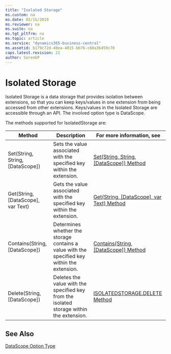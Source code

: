 ```yaml
---
title: "Isolated Storage"
ms.custom: na
ms.date: 02/15/2019
ms.reviewer: na
ms.suite: na
ms.tgt_pltfrm: na
ms.topic: article
ms.service: "dynamics365-business-central"
ms.assetid: b179c72d-48ea-4015-bb76-c60a3b459c70
caps.latest.revision: 21
author: SorenGP
---
```

# Isolated Storage
Isolated Storage is a data storage that provides isolation between extensions, so that you can keep keys/values in one extension from being accessed from other extensions. Keys/values in the Isolated Storage are accessible through an API. The involved option type is DataScope.

The methods supported for IsolatedStorage are:

|Method|Description|For more information, see|  
|--------------|-----------------|-------------------------------|  
|Set(String, String, [DataScope])|Sets the value associated with the specified key within the extension.|[Set(String, String, [DataScope]) Method](methods-auto/isolatedstorage/isolatedstorage-set-method.md)|  
|Get(String, [DataScope], var Text)|Gets the value associated with the specified key within the extension.|[Get(String, [DataScope], var Text) Method](methods-auto/isolatedstorage/isolatedstorage-get-string-datascope-text-method.md)|  
|Contains(String, [DataScope])|Determines whether the storage contains a value with the specified key within the extension.|[Contains(String, [DataScope]) Method](methods-auto/isolatedstorage/isolatedstorage-contains-method.md)|  
|Delete(String, [DataScope])|Deletes the value with the specified key from the isolated storage within the extension.|[ISOLATEDSTORAGE.DELETE Method](methods-auto/isolatedstorage/isolatedstorage-delete-method.md)|  

## See Also  
[DataScope Option Type](methods-auto/datascope/datascope-option.md)
